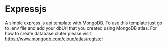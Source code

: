 # Expressjs
A simple express js api template with MongoDB.
To use this template just go to .env file and add your
dbUrl that you created using MongoDB atlas.
For how to create database cluter please visit 
https://www.mongodb.com/cloud/atlas/register
